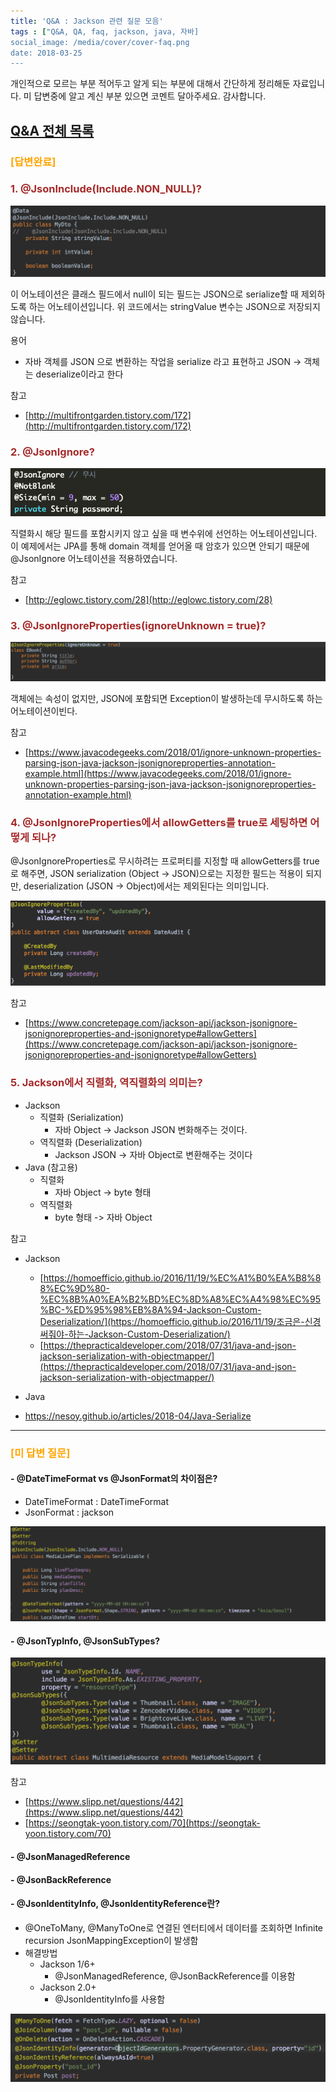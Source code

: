 ```yaml
---
title: 'Q&A : Jackson 관련 질문 모음'
tags : ["Q&A, QA, faq, jackson, java, 자바]
social_image: /media/cover/cover-faq.png
date: 2018-03-25
---
```


개인적으로 모르는 부분 적어두고 알게 되는 부분에 대해서 간단하게 정리해둔 자료입니다.
미 답변중에 알고 계신 부분 있으면 코멘트 달아주세요. 감사합니다.

## [Q&A 전체 목록](https://blog.advenoh.pe.kr/java/QA-%EA%B0%9C%EB%B0%9C%EA%B4%80%EB%A0%A8-%EC%A7%88%EB%AC%B8-%EB%AA%A8%EC%9D%8C/)

### <span style="color:orange">[답변완료]</span>

### <span style="color:brown">1. @JsonInclude(Include.NON_NULL)?</span>

![](images/QA-Jackson-관련-질문-모음/image_4.png)

이 어노테이션은 클래스 필드에서 null이 되는 필드는 JSON으로 serialize할 때 제외하도록 하는 어노테이션입니다. 위 코드에서는 stringValue 변수는 JSON으로 저장되지 않습니다.

용어
* 자바 객체를 JSON 으로 변환하는 작업을 serialize 라고 표현하고 JSON -> 객체는 deserialize이라고 한다

참고
* [http://multifrontgarden.tistory.com/172](http://multifrontgarden.tistory.com/172)

### <span style="color:brown">2. @JsonIgnore?</span>

![](images/QA-Jackson-관련-질문-모음/image_2.png)

직렬화시 해당 필드를 포함시키지 않고 싶을 때 변수위에 선언하는 어노테이션입니다. 이 예제에서는 JPA를 통해 domain 객체를 얻어올 때 암호가 있으면 안되기 때문에 @JsonIgnore 어노테이션을 적용하였습니다.

참고

* [http://eglowc.tistory.com/28](http://eglowc.tistory.com/28)

### <span style="color:brown">3. @JsonIgnoreProperties(ignoreUnknown = true)?</span>

![](images/QA-Jackson-관련-질문-모음/image_7.png)

객체에는 속성이 없지만, JSON에 포함되면 Exception이 발생하는데 무시하도록 하는 어노테이션이빈다.

참고
* [https://www.javacodegeeks.com/2018/01/ignore-unknown-properties-parsing-json-java-jackson-jsonignoreproperties-annotation-example.html](https://www.javacodegeeks.com/2018/01/ignore-unknown-properties-parsing-json-java-jackson-jsonignoreproperties-annotation-example.html)

### <span style="color:brown">4. @JsonIgnoreProperties에서 allowGetters를 true로 세팅하면 어떻게 되나?</span>

@JsonIgnoreProperties로 무시하려는 프로퍼티를 지정할 때 allowGetters를 true로 해주면, JSON serialization (Object -> JSON)으로는 지정한 필드는 적용이 되지만, deserialization (JSON -> Object)에서는 제외된다는 의미입니다.

![](images/QA-Jackson-관련-질문-모음/image_3.png)

참고
* [https://www.concretepage.com/jackson-api/jackson-jsonignore-jsonignoreproperties-and-jsonignoretype#allowGetters](https://www.concretepage.com/jackson-api/jackson-jsonignore-jsonignoreproperties-and-jsonignoretype#allowGetters)

### <span style="color:brown">5. Jackson에서 직렬화, 역직렬화의 의미는?</span>

- Jackson
  - 직렬화 (Serialization)
    - 자바 Object -> Jackson JSON 변화해주는 것이다.
  - 역직렬화 (Deserialization)
    - Jackson JSON -> 자바 Object로 변환해주는 것이다
- Java (참고용)
  - 직렬화
    - 자바 Object -> byte 형태
  - 역직렬화
    - byte 형태 -> 자바 Object

참고

- Jackson
	- [https://homoefficio.github.io/2016/11/19/%EC%A1%B0%EA%B8%88%EC%9D%80-%EC%8B%A0%EA%B2%BD%EC%8D%A8%EC%A4%98%EC%95%BC-%ED%95%98%EB%8A%94-Jackson-Custom-Deserialization/](https://homoefficio.github.io/2016/11/19/조금은-신경써줘야-하는-Jackson-Custom-Deserialization/)
	- [https://thepracticaldeveloper.com/2018/07/31/java-and-json-jackson-serialization-with-objectmapper/](https://thepracticaldeveloper.com/2018/07/31/java-and-json-jackson-serialization-with-objectmapper/)
- Java
  
- https://nesoy.github.io/articles/2018-04/Java-Serialize
  
- - - -

### <span style="color:orange">[미 답변 질문]</span>

#### - @DateTimeFormat vs @JsonFormat의 차이점은?
* DateTimeFormat : DateTimeFormat
* JsonFormat : jackson

![](images/QA-Jackson-관련-질문-모음/image_1.png)

#### - @JsonTypInfo, @JsonSubTypes?

![](images/QA-Jackson-관련-질문-모음/image_6.png)

참고
* [https://www.slipp.net/questions/442](https://www.slipp.net/questions/442)
* [https://seongtak-yoon.tistory.com/70](https://seongtak-yoon.tistory.com/70)

#### - @JsonManagedReference
#### - @JsonBackReference

#### - @JsonIdentityInfo, @JsonIdentityReference란?

- @OneToMany, @ManyToOne로 연결된 엔터티에서 데이터를 조회하면 Infinite recursion JsonMappingException이 발생함
- 해결방법
    * Jackson 1/6+
	    * @JsonManagedReference, @JsonBackReference를 이용함
    * Jackson 2.0+
	    * @JsonIdentityInfo를 사용함

![](images/QA-Jackson-관련-질문-모음/image_5.png)

